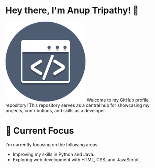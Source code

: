 # Hey there, I'm Anup Tripathy! 👋
<img src="./code-6618_256.gif"/>
Welcome to my GitHub profile repository! This repository serves as a central hub for showcasing my projects, contributions, and skills as a developer.<br>
<h1>🔭 Current Focus</h1>

I'm currently focusing on the following areas:

- Improving my skills in Python and Java.
- Exploring web development with HTML, CSS, and JavaScript.



